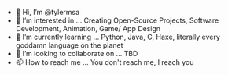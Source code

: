 - 👋 Hi, I’m @tylermsa
- 👀 I’m interested in ... Creating Open-Source Projects, Software Development, Animation, Game/ App Design
- 🌱 I’m currently learning ... Python, Java, C, Haxe, literally every goddamn language on the planet
- 💞️ I’m looking to collaborate on ... TBD
- 📫 How to reach me ... You don't reach me, I reach you

<!---
tylermsa/tylermsa is a ✨ special ✨ repository because its `README.md` (this file) appears on your GitHub profile.
You can click the Preview link to take a look at your changes.
--->
